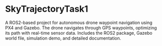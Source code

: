# SkyTrajectoryTask1
A ROS2-based project for autonomous drone waypoint navigation using PX4 and Gazebo. The drone navigates through GPS waypoints, optimizing its path with real-time sensor data. Includes the ROS2 package, Gazebo world file, simulation demo, and detailed documentation.
